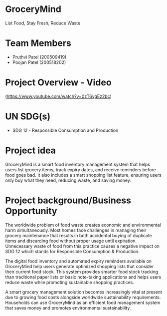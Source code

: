 # GroceryMind
List Food, Stay Fresh, Reduce Waste

# Team Members
* Pruthvi Patel (200509419)
* Poojan Patel (200518202)

# Project Overview - Video 
(https://www.youtube.com/watch?v=0zT6vgEz2bc)

# UN SDG(s)
* SDG 12 - Responsible Consumption and Production

# Project idea
GroceryMind is a smart food inventory management system that helps users list grocery items, track expiry dates, and receive reminders before food goes bad. It also includes a smart shopping list feature, ensuring users only buy what they need, reducing waste, and saving money.

# Project background/Business Opportunity
The worldwide problem of food waste creates economic and environmental harm simultaneously. Most homes face challenges in managing their grocery maintenance that results in both accidental buying of duplicate items and discarding food without proper usage until expiration. Unnecessary waste of food from this practice causes a negative impact on SDG 12 which stands for Responsible Consumption & Production.

The digital food inventory and automated expiry reminders available on GroceryMind help users generate optimized shopping lists that consider their current food stock. This system provides smarter food stock tracking than traditional paper lists or basic note-taking applications and helps users reduce waste while promoting sustainable shopping practices.

A smart grocery management solution becomes increasingly vital at present due to growing food costs alongside worldwide sustainability requirements. Households can use GroceryMind as an efficient food management system that saves money and promotes environmental sustainability.
